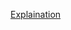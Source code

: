 
[Explaination](https://leetcode.com/problems/find-median-given-frequency-of-numbers/discuss/102712/Simple-solution-NO-join-ONE-subquery)
